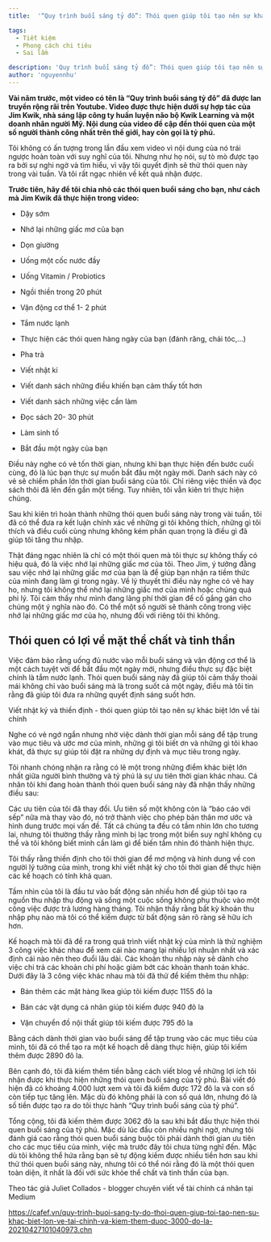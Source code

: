 ```yaml
---
title:  '“Quy trình buổi sáng tỷ đô”: Thói quen giúp tôi tạo nên sự khác biệt lớn về tài chính và kiếm thêm được 3.000 đô la'

tags:
  - Tiết kiệm
  - Phong cách chi tiêu
  - Sai lầm

description: 'Quy trình buổi sáng tỷ đô”: Thói quen giúp tôi tạo nên sự khác biệt lớn về tài chính và kiếm thêm được 3.000 đô la'
author: 'nguyennhu'
---
```


**Vài năm trước, một video có tên là “Quy trình buổi sáng tỷ đô” đã được lan truyền rộng rãi trên Youtube. Video được thực hiện dưới sự hợp tác của Jim Kwik, nhà sáng lập công ty huấn luyện não bộ Kwik Learning và một doanh nhân người Mỹ. Nội dung của video đề cập đến thói quen của một số người thành công nhất trên thế giới, hay còn gọi là tỷ phú.**

<!-- h1 -->

<!--more-->

Tôi không có ấn tượng trong lần đầu xem video vì nội dung của nó trái ngược hoàn toàn với suy nghĩ của tôi. Nhưng như họ nói, sự tò mò được tạo ra bởi sự nghi ngờ và tìm hiểu, vì vậy tôi quyết định sẽ thử thói quen này trong vài tuần. Và tôi rất ngạc nhiên về kết quả nhận được.

**Trước tiên, hãy để tôi chia nhỏ các thói quen buổi sáng cho bạn, như cách mà Jim Kwik đã thực hiện trong video:**

- Dậy sớm

- Nhớ lại những giấc mơ của bạn

- Dọn giường

- Uống một cốc nước đầy

- Uống Vitamin / Probiotics

- Ngồi thiền trong 20 phút

- Vận động cơ thể 1- 2 phút

- Tắm nước lạnh

- Thực hiện các thói quen hàng ngày của bạn (đánh răng, chải tóc,...)

- Pha trà

- Viết nhật kí

- Viết danh sách những điều khiến bạn cảm thấy tốt hơn

- Viết danh sách những việc cần làm

- Đọc sách 20- 30 phút

- Làm sinh tố

- Bắt đầu một ngày của bạn

Điều này nghe có vẻ tốn thời gian, nhưng khi bạn thực hiện đến bước cuối cùng, đó là lúc bạn thực sự muốn bắt đầu một ngày mới. Danh sách này có vẻ sẽ chiếm phần lớn thời gian buổi sáng của tôi. Chỉ riêng việc thiền và đọc sách thôi đã lên đến gần một tiếng. Tuy nhiên, tôi vẫn kiên trì thực hiện chúng.

Sau khi kiên trì hoàn thành những thói quen buổi sáng này trong vài tuần, tôi đã có thể đưa ra kết luận chính xác về những gì tôi không thích, những gì tôi thích và điều cuối cùng nhưng không kém phần quan trọng là điều gì đã giúp tôi tăng thu nhập.

Thật đáng ngạc nhiên là chỉ có một thói quen mà tôi thực sự không thấy có hiệu quả, đó là việc nhớ lại những giấc mơ của tôi. Theo Jim, ý tưởng đằng sau việc nhớ lại những giấc mơ của bạn là để giúp bạn nhận ra tiềm thức của mình đang làm gì trong ngày. Về lý thuyết thì điều này nghe có vẻ hay ho, nhưng tôi không thể nhớ lại những giấc mơ của mình hoặc chúng quá phi lý. Tôi cảm thấy như mình đang lãng phí thời gian để cố gắng gán cho chúng một ý nghĩa nào đó. Có thể một số người sẽ thành công trong việc nhớ lại những giấc mơ của họ, nhưng đối với riêng tôi thì không.

## Thói quen có lợi về mặt thể chất và tinh thần

Việc đảm bảo rằng uống đủ nước vào mỗi buổi sáng và vận động cơ thể là một cách tuyệt vời để bắt đầu một ngày mới, nhưng điều thực sự đặc biệt chính là tắm nước lạnh. Thói quen buổi sáng này đã giúp tôi cảm thấy thoải mái không chỉ vào buổi sáng mà là trong suốt cả một ngày, điều mà tôi tin rằng đã giúp tôi đưa ra những quyết định sáng suốt hơn.

Viết nhật ký và thiền định - thói quen giúp tôi tạo nên sự khác biệt lớn về tài chính

Nghe có vẻ ngớ ngẩn nhưng nhờ việc dành thời gian mỗi sáng để tập trung vào mục tiêu và ước mơ của mình, những gì tôi biết ơn và những gì tôi khao khát, đã thực sự giúp tôi đặt ra những dự định và mục tiêu trong ngày.

Tôi nhanh chóng nhận ra rằng có lẽ một trong những điểm khác biệt lớn nhất giữa người bình thường và tỷ phú là sự ưu tiên thời gian khác nhau. Cá nhân tôi khi đang hoàn thành thói quen buổi sáng này đã nhận thấy những điều sau:

Các ưu tiên của tôi đã thay đổi. Ưu tiên số một không còn là “báo cáo với sếp” nữa mà thay vào đó, nó trở thành việc cho phép bản thân mơ ước và hình dung trước mọi vấn đề. Tất cả chúng ta đều có tầm nhìn lớn cho tương lai, nhưng tôi thường thấy rằng mình bị lạc trong một biển suy nghĩ không cụ thể và tôi không biết mình cần làm gì để biến tầm nhìn đó thành hiện thực.

Tôi thấy rằng thiền định cho tôi thời gian để mơ mộng và hình dung về con người lý tưởng của mình, trong khi viết nhật ký cho tôi thời gian để thực hiện các kế hoạch có tính khả quan.

Tầm nhìn của tôi là đầu tư vào bất động sản nhiều hơn để giúp tôi tạo ra nguồn thu nhập thụ động và sống một cuộc sống không phụ thuộc vào một công việc được trả lương hàng tháng. Tôi nhận thấy rằng bất kỳ khoản thu nhập phụ nào mà tôi có thể kiếm được từ bất động sản rõ ràng sẽ hữu ích hơn.

Kế hoạch mà tôi đã đề ra trong quá trình viết nhật ký của mình là thử nghiệm 3 công việc khác nhau để xem cái nào mang lại nhiều lợi nhuận nhất và xác định cái nào nên theo đuổi lâu dài. Các khoản thu nhập này sẽ dành cho việc chi trả các khoản chi phí hoặc giảm bớt các khoản thanh toán khác. Dưới đây là 3 công việc khác nhau mà tôi đã thử để kiếm thêm thu nhập:

- Bán thêm các mặt hàng Ikea giúp tôi kiếm được 1155 đô la

- Bán các vật dụng cá nhân giúp tôi kiếm được 940 đô la

- Vận chuyển đồ nội thất giúp tôi kiếm được 795 đô la

Bằng cách dành thời gian vào buổi sáng để tập trung vào các mục tiêu của mình, tôi đã có thể tạo ra một kế hoạch dễ dàng thực hiện, giúp tôi kiếm thêm được 2890 đô la.

Bên cạnh đó, tôi đã kiếm thêm tiền bằng cách viết blog về những lợi ích tôi nhận được khi thực hiện những thói quen buổi sáng của tỷ phú. Bài viết đó hiện đã có khoảng 4.000 lượt xem và tôi đã kiếm được 172 đô la và con số còn tiếp tục tăng lên. Mặc dù đó không phải là con số quá lớn, nhưng đó là số tiền được tạo ra do tôi thực hành “Quy trình buổi sáng của tỷ phú”.

Tổng cộng, tôi đã kiếm thêm được 3062 đô la sau khi bắt đầu thực hiện thói quen buổi sáng của tỷ phú. Mặc dù lúc đầu còn nhiều nghi ngờ, nhưng tôi đánh giá cao rằng thói quen buổi sáng buộc tôi phải dành thời gian ưu tiên cho các mục tiêu của mình, việc mà trước đây tôi chưa từng nghĩ đến. Mặc dù tôi không thể hứa rằng bạn sẽ tự động kiếm được nhiều tiền hơn sau khi thử thói quen buổi sáng này, nhưng tôi có thể nói rằng đó là một thói quen toàn diện, ít nhất là đối với sức khỏe thể chất và tinh thần của bạn.

Theo tác giả Juliet Collados - blogger chuyên viết về tài chính cá nhân tại Medium

https://cafef.vn/quy-trinh-buoi-sang-ty-do-thoi-quen-giup-toi-tao-nen-su-khac-biet-lon-ve-tai-chinh-va-kiem-them-duoc-3000-do-la-20210427101040973.chn
